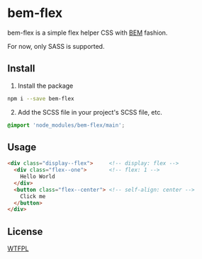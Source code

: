 # bem-flex

bem-flex is a simple flex helper CSS with [BEM](https://css-tricks.com/bem-101/) fashion.

For now, only SASS is supported.

## Install

1. Install the package

  ```sh
  npm i --save bem-flex
  ```

2. Add the SCSS file in your project's SCSS file, etc.

  ```scss
  @import 'node_modules/bem-flex/main';
  ```

## Usage

```html
<div class="display--flex">     <!-- display: flex -->
  <div class="flex--one">       <!-- flex: 1 -->
    Hello World
  </div>
  <button class="flex--center"> <!-- self-align: center -->
    Click me
  </button>
</div>
```

## License

[WTFPL](/LICENSE.md)
